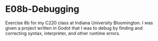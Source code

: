 # E08b-Debugging

Exercise 8b for my C220 class at Indiana University Bloomington. I was given a project written in Godot that I was to debug by finding and correcting syntax, interpreter, and other runtime errors.


